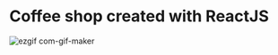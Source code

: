 # Coffee shop created with ReactJS


![ezgif com-gif-maker](https://user-images.githubusercontent.com/58987318/206944521-c228ba7e-7bf0-4482-8361-5b8f66f202bf.gif)
